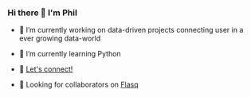 ### Hi there 👋 I'm Phil


- 🔭  I’m currently working on data-driven projects connecting user in a ever growing data-world 
- 🌱  I’m currently learning Python
- 🤝  [Let's connect!](https://link.philwornath.com)


- 👀  Looking for collaborators on [Flasq](https://flasq.eu)
